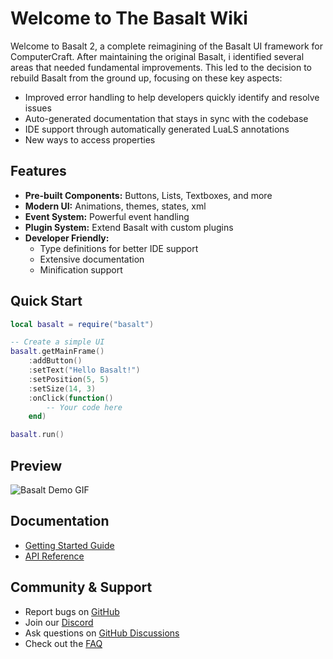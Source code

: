 # Welcome to The Basalt Wiki

Welcome to Basalt 2, a complete reimagining of the Basalt UI framework for ComputerCraft. After maintaining the original Basalt, i identified several areas that needed fundamental improvements. This led to the decision to rebuild Basalt from the ground up, focusing on these key aspects:

- Improved error handling to help developers quickly identify and resolve issues
- Auto-generated documentation that stays in sync with the codebase
- IDE support through automatically generated LuaLS annotations
- New ways to access properties

## Features

- **Pre-built Components:** Buttons, Lists, Textboxes, and more
- **Modern UI:** Animations, themes, states, xml
- **Event System:** Powerful event handling
- **Plugin System:** Extend Basalt with custom plugins
- **Developer Friendly:** 
  - Type definitions for better IDE support
  - Extensive documentation
  - Minification support

## Quick Start

```lua
local basalt = require("basalt")

-- Create a simple UI
basalt.getMainFrame()
    :addButton()
    :setText("Hello Basalt!")
    :setPosition(5, 5)
    :setSize(14, 3)
    :onClick(function()
        -- Your code here
    end)

basalt.run()
```

## Preview

![Basalt Demo GIF](https://raw.githubusercontent.com/Pyroxenium/Basalt/master/docs/_media/basaltPreview2.gif)

## Documentation

- [Getting Started Guide](/guides/getting-started)
- [API Reference](/references/main)

## Community & Support

- Report bugs on [GitHub](https://github.com/Pyroxenium/Basalt2/issues)
- Join our [Discord](https://discord.gg/yNNnmBVBpE)
- Ask questions on [GitHub Discussions](https://github.com/Pyroxenium/Basalt2/discussions)
- Check out the [FAQ](/guides/faq)
